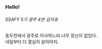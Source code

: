 ### Hello!

###### SSAFY 5기 광주 4반 김지호

동두천에서 광주로 이사하느라 너무 정신이 없었다.  
내일부터 더 열심히 살아야지.

<!--
**Jihogrammer/Jihogrammer** is a ✨ _special_ ✨ repository because its `README.md` (this file) appears on your GitHub profile.

Here are some ideas to get you started:

- 🔭 I’m currently working on ...
- 🌱 I’m currently learning ...
- 👯 I’m looking to collaborate on ...
- 🤔 I’m looking for help with ...
- 💬 Ask me about ...
- 📫 How to reach me: ...
- 😄 Pronouns: ...
- ⚡ Fun fact: ...
-->
